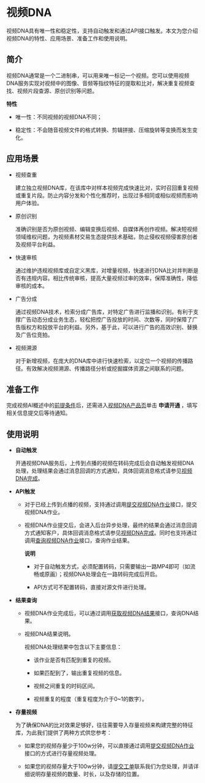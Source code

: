 视频DNA 
==========================

视频DNA具有唯一性和稳定性，支持自动触发和通过API接口触发。本文为您介绍视频DNA的特性、应用场景、准备工作和使用说明。

简介 
-----------------------

视频DNA通常是一个二进制串，可以用来唯一标记一个视频。您可以使用视频DNA服务实现对视频中的图像、音频等指纹特征的提取和比对，解决重复视频查找、视频片段查源、原创识别等问题。

**特性** 

* 唯一性：不同视频的视频DNA不同；

  

* 稳定性：不会随音视频文件的格式转换、剪辑拼接、压缩旋转等变换而发生变化。

  




应用场景 
-------------------------

* 视频查重

  建立独立视频DNA库，在该库中对样本视频完成快速比对，实时召回重复视频或重复片段。防止内容分发和个性化推荐时，出现过多相同或相似视频而影响用户体验。
  

* 原创识别

  准确识别是否为原创视频、编辑变换后视频、自媒体再创作视频。解决短视频领域维权问题，为视频素材交易生态提供技术基础，防止侵权视频侵害原创者及视频平台利益。
  

* 快速审核

  通过维护违规视频库或自定义黑库，对增量视频，快速进行DNA比对并判断是否有违规内容。相比传统审核，提高大量视频过审的效率，保障准确性，降低审核的成本。
  

* 广告分成

  通过视频DNA技术，检索分成广告库，对特定广告进行监播和识别。有利于支撑广告动态分成业务生态，轻松把控广告投放的时间、次数等，同时保障了广告版权方和投放平台的利益。另外，基于此，可以进行广告的高效识别、替换及广告位竞拍。
  

* 视频溯源

  对于新增视频，在庞大的DNA库中进行快速检索，以定位一个视频的传播路径。有效解决视频溯源、传播路径分析或挖掘媒体资源之间联系的问题。
  




准备工作 
-------------------------

完成视频AI概述中的[前提条件](/intl.zh-CN/开发指南/视频AI/概述.md)后，还需进入[视频DNA产品页](https://ai.aliyun.com/vi/dna)单击 **申请开通** ，填写相关信息提交后等待通知。

使用说明 
-------------------------

* **自动触发** 

  开通视频DNA服务后，上传到点播的视频在转码完成后会自动触发视频DNA处理，处理结果会通过消息回调的方式通知，具体回调消息格式请参见[视频DNA完成](/intl.zh-CN/开发指南/事件通知/事件列表/视频DNA完成.md)。
  




<!-- -->

* **API触发** 

  * 对于已经上传到点播的视频，支持通过调用[提交视频DNA作业]()接口，提交视频DNA作业。

    
  
  * 视频DNA作业提交后，会进入后台异步处理，最终的结果会通过消息回调方式通知客户，具体回调消息格式请参见[视频DNA完成](/intl.zh-CN/开发指南/事件通知/事件列表/视频DNA完成.md)。同时也支持通过调用[查询视频DNA作业]()接口，查询作业结果。

    **说明**

    
    * 对于自动触发方式，必须配置转码，只需要输出一路MP4即可（如流畅或原画）；视频DNA处理会在一路转码完成后开启。

      
    
    * API方式可不配置转码，直接对源文件进行处理。

      
    

    
    
  

  




<!-- -->

* **结果查询** 

  * 视频DNA作业完成后，可以通过调用[获取视频DNA结果]()接口，查询DNA结果。

    
  
  * 视频DNA结果说明。

    视频DNA处理结果中包含以下主要信息：
    * 该作业是否有匹配到重复的视频。

      
    
    * 如果匹配到了，输出重复视频的信息。

      
    
    * 视频之间重复的时码区间。

      
    
    * 视频重复的程度（重复程度为介于0\~1的数字）。

      
    

    
  

  

* **存量视频** 

  为了确保DNA的比对效果足够好，往往需要导入存量视频来构建完整的特征库，为此我们提供了两种方式供您参考：
  * 如果您的视频存量少于100w分钟，可以直接通过调用[提交视频DNA作业]()接口的方式进行存量视频处理。

    
  
  * 如果您的视频存量大于100w分钟，请[提交工单](https://workorder.console.aliyun.com/console.htm#/ticket/add?productCode=vod&commonQuestionId=561&isSmart=true&iatraceid=1606376793921-2604cdf3312b761adba22c&channel=selfservice)联系我们为您处理，并请详细说明存量视频的数量、时长，以及存储的位置。

    
  

  



